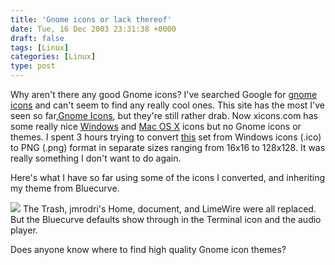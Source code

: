 ```yaml
---
title: 'Gnome icons or lack thereof'
date: Tue, 16 Dec 2003 23:31:38 +0000
draft: false
tags: [Linux]
categories: [Linux]
type: post
---
```


Why aren't there any good Gnome icons? I've searched Google for [gnome icons](http://www.google.com/search?hl=en&ie=UTF-8&oe=UTF-8&q=gnome+icons&btnG=Google+Search) and can't seem to find any really cool ones. This site has the most I've seen so far,[Gnome Icons](http://jimmac.musichall.cz/ikony.php3), but they're still rather drab. Now xicons.com has some really nice [Windows](http://xp.xicons.com) and [Mac OS X](http://xicons.com) icons but no Gnome icons or themes. I spent 3 hours trying to convert [this](http://xp.xicons.com/details/748.html) set from Windows icons (.ico) to PNG (.png) format in separate sizes ranging from 16x16 to 128x128. It was really something I don't want to do again.

Here's what I have so far using some of the icons I converted, and inheriting my theme from Bluecurve.[](http://www.jroller.com/resources/jmrodri/desktop_snapshot.png)

[![](http://www.jroller.com/resources/jmrodri/desktop_snapshot_thumb.png)](http://www.jroller.com/resources/jmrodri/desktop_snapshot.png) The Trash, jmrodri's Home, document, and LimeWire were all replaced. But the Bluecurve defaults show through in the Terminal icon and the audio player.

Does anyone know where to find high quality Gnome icon themes?